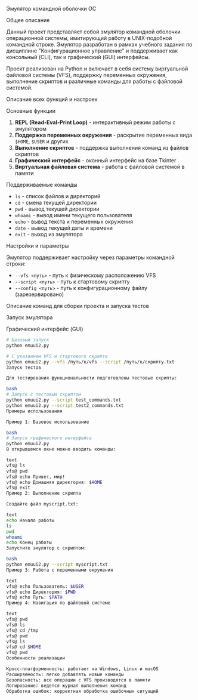 Эмулятор командной оболочки ОС

Общее описание

Данный проект представляет собой эмулятор командной оболочки операционной системы, имитирующий работу в UNIX-подобной командной строке. Эмулятор разработан в рамках учебного задания по дисциплине "Конфигурационное управление" и поддерживает как консольный (CLI), так и графический (GUI) интерфейсы.

Проект реализован на Python и включает в себя систему виртуальной файловой системы (VFS), поддержку переменных окружения, выполнение скриптов и различные команды для работы с файловой системой.

Описание всех функций и настроек

Основные функции

1. **REPL (Read-Eval-Print Loop)** - интерактивный режим работы с эмулятором
2. **Поддержка переменных окружения** - раскрытие переменных вида `$HOME`, `$USER` и других
3. **Выполнение скриптов** - поддержка выполнения команд из файлов скриптов
4. **Графический интерфейс** - оконный интерфейс на базе Tkinter
5. **Виртуальная файловая система** - работа с файловой системой в памяти

Поддерживаемые команды

- `ls` - список файлов и директорий
- `cd` - смена текущей директории
- `pwd` - вывод текущей директории
- `whoami` - вывод имени текущего пользователя
- `echo` - вывод текста и переменных окружения
- `date` - вывод текущей даты и времени
- `exit` - выход из эмулятора

Настройки и параметры

Эмулятор поддерживает настройку через параметры командной строки:

- `--vfs <путь>` - путь к физическому расположению VFS
- `--script <путь>` - путь к стартовому скрипту
- `--config <путь>` - путь к конфигурационному файлу (зарезервировано)

Описание команд для сборки проекта и запуска тестов

Запуск эмулятора

Графический интерфейс (GUI)

```bash
# Базовый запуск
python emuui2.py

# С указанием VFS и стартового скрипта
python emuui2.py --vfs /путь/к/vfs --script /путь/к/скрипту.txt
Запуск тестов

Для тестирования функциональности подготовлены тестовые скрипты:

bash
# Запуск с тестовым скриптом
python emuui2.py --script test_commands.txt
python emuui2.py --script test2_commands.txt
Примеры использования

Пример 1: Базовое использование

bash
# Запуск графического интерфейса
python emuui2.py
В открывшемся окне можно вводить команды:

text
vfs@ ls
vfs@ pwd
vfs@ echo Привет, мир!
vfs@ echo Домашняя директория: $HOME
vfs@ exit
Пример 2: Выполнение скрипта

Создайте файл myscript.txt:

text
echo Начало работы
ls
pwd
whoami
echo Конец работы
Запустите эмулятор с скриптом:

bash
python emuui2.py --script myscript.txt
Пример 3: Работа с переменными окружения

text
vfs@ echo Пользователь: $USER
vfs@ echo Директория: $PWD
vfs@ echo Путь: $PATH
Пример 4: Навигация по файловой системе

text
vfs@ pwd
vfs@ ls
vfs@ cd /tmp
vfs@ pwd
vfs@ ls
vfs@ cd $HOME
vfs@ pwd
Особенности реализации

Кросс-платформенность: работает на Windows, Linux и macOS
Расширяемость: легко добавлять новые команды
Безопасность: все операции с VFS производятся в памяти
Логирование: ведется журнал выполнения команд
Обработка ошибок: корректная обработка ошибочных ситуаций
